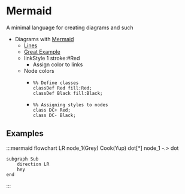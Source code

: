 # Mermaid

A minimal language for creating diagrams and such

- Diagrams with [Mermaid](https://mermaid-js.github.io/mermaid/#/classDiagram?id=setting-the-direction-of-the-diagram)
  - [Lines](https://mermaid-js.github.io/mermaid/#/flowchart?id=links-between-nodes)
  - [Great Example](https://dompl.medium.com/produce-great-looking-flowcharts-in-seconds-7f3bea64f2e2)
  - linkStyle 1 stroke:#Red
    - Assign color to links
  - Node colors 
    -     %% Define classes
          classDef Red fill:Red;
          classDef Black fill:Black;
    -     %% Assigning styles to nodes
          class DC+ Red;
          class DC- Black;

## Examples
:::mermaid
    flowchart LR
    node_1(Grey)
    Cook(Yup)
    dot[*]
    node_1 -.> dot

    subgraph Sub
        direction LR
        hey
    end
:::
